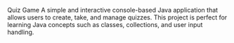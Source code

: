 Quiz Game
A simple and interactive console-based Java application that allows users to create, take, and manage quizzes. This project is perfect for learning Java concepts such as classes, collections, and user input handling.
